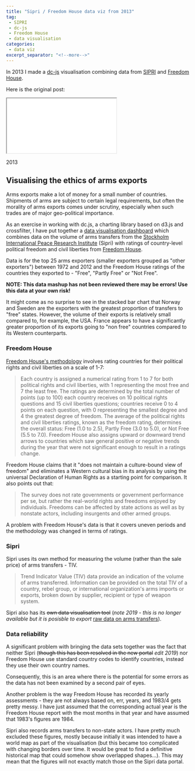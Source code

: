 ```yaml
---
title: "Sipri / Freedom House data viz from 2013"
tag:
 - SIPRI
 - dc-js
 - Freedom House
 - data visualisation
categories:
 - data viz
excerpt_separator: "<!--more-->"
---
```

In 2013 I made a [dc-js](http://dc-js.github.io/dc.js/) visualisation combining data from [SIPRI](https://www.sipri.org/) and [Freedom House](https://freedomhouse.org). 

Here is the original post:
<!--more-->

  
<iframe src="./legacy-dataviz/index.html" onload="this.before((this.contentDocument.body||this.contentDocument).children[0]);this.remove()"></iframe>
  


2013
## Visualising the ethics of arms exports

Arms exports make a lot of money for a small number of countries. Shipments of arms are subject to certain legal requirements, but often the morality of arms exports comes under scrutiny, especially when such trades are of major geo-political importance.

As an exercise in working with dc.js, a charting library based on d3.js and crossfilter, I have put together a [data visualisation dashboard](http://textplusdata.se/dataviz-arms-transfers-and-political-freedom/?lang=en) which combines data on the volume of arms transfers from the [Stockholm International Peace Research Institute](https://www.sipri.org/research/armament-and-disarmament/arms-transfers-and-military-spending/international-arms-transfers) (Sipri) with ratings of country-level political freedom and civil liberties from [Freedom House](https://freedomhouse.org/report-types/freedom-world).

Data is for the top 25 arms exporters (smaller exporters grouped as "other exporters") between 1972 and 2012 and the Freedom House ratings of the countries they exported to - "Free", "Partly Free" or "Not Free".

**NOTE: This data mashup has not been reviewed there may be errors! Use this data at your own risk!**

It might come as no surprise to see in the stacked bar chart that Norway and Sweden are the exporters with the greatest proportion of transfers to "free" states. However, the volume of their exports is relatively small compared to, for example, the USA. France appears to have a significantly greater proportion of its exports going to "non free" countries compared to its Western counterparts.

### Freedom House

[Freedom House's methodology](https://freedomhouse.org/report/freedom-world-2013/methodology) involves rating countries for their political rights and civil liberties on a scale of 1-7:

> Each country is assigned a numerical rating from 1 to 7 for both political rights and civil liberties, with 1 representing the most free and 7 the least free. The ratings are determined by the total number of points (up to 100) each country receives on 10 political rights questions and 15 civil liberties questions; countries receive 0 to 4 points on each question, with 0 representing the smallest degree and 4 the greatest degree of freedom. The average of the political rights and civil liberties ratings, known as the freedom rating, determines the overall status:  Free (1.0 to 2.5), Partly Free (3.0 to 5.0), or Not Free (5.5 to 7.0). Freedom House also assigns upward or downward trend arrows to countries which saw general positive or negative trends during the year that were not significant enough to result in a ratings change.

Freedom House claims that it "does not maintain a culture-bound view of freedom" and eliminates a Western cultural bias in its analysis by using the universal Declaration of Human Rights as a starting point for comparison. It also points out that:

> The survey does not rate governments or government performance per se, but rather the real-world rights and freedoms enjoyed by individuals. Freedoms can be affected by state actions as well as by nonstate actors, including insurgents and other armed groups.

A problem with Freedom House's data is that it covers uneven periods and the methodology was changed in terms of ratings.

### Sipri

Sipri uses its own method for measuring the volume (rather than the sale price) of arms transfers - TIV.

> Trend Indicator Value (TIV) data provide an indication of the volume of arms transferred. Information can be provided on the total TIV of a country, rebel group, or international organization's arms imports or exports, broken down by supplier, recipient or type of weapon system.

Sipri also has its ~~own data visualisation tool~~ (*note 2019 - this is no longer available but it is posisble to export* [raw data on arms transfers](https://www.sipri.org/databases/armstransfers)).

### Data reliability

A significant problem with bringing the data sets together was the fact that neither Sipri (~~though this has been resolved in the new portal~~ *edit 2019*) nor Freedom House use standard country codes to identify countries, instead they use their own country names.

Consequently, this is an area where there is the potential for some errors as the data has not been examined by a second pair of eyes.

Another problem is the way Freedom House has recorded its yearly assessments - they are not always based on, err, years, and 1983/4 gets pretty messy. I have just assumed that the corresponding actual year is the Freedom House report with the most months in that year and have assumed that 1983's figures are 1984.

Sipri also records arms transfers to non-state actors. I have pretty much excluded these figures, mostly because initially it was intended to have a world map as part of the visualisation (but this became too complicated with changing borders over time. It would be great to find a definitive historical map that could somehow show overlapped shapes...). This may mean that the figures will not exactly match those on the Sipri data portal.

